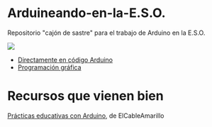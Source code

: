 # **Arduineando-en-la-E.S.O.**
Repositorio "cajón de sastre" para el trabajo de Arduino en la E.S.O.

![](https://i.blogs.es/71bd8f/650_1200/450_1000.jpg)

- [Directamente en código Arduino](ConCódigo/readme.md)
- [Programación gráfica](Gráfico/readme.md)


# Recursos que vienen bien

[Prácticas educativas con Arduino](https://programoergosum.gitbooks.io/practicas-educativas-con-arduino/content/), de ElCableAmarillo
